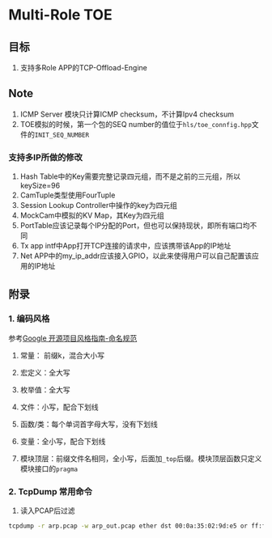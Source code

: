 # Multi-Role TOE

## 目标

1. 支持多Role APP的TCP-Offload-Engine

## Note
1. ICMP Server 模块只计算ICMP checksum，不计算Ipv4 checksum
2. TOE模拟的时候，第一个包的SEQ number的值位于`hls/toe_connfig.hpp`文件的`INIT_SEQ_NUMBER`

### 支持多IP所做的修改
1. Hash Table中的Key需要完整记录四元组，而不是之前的三元组，所以keySize=96
2. CamTuple类型使用FourTuple
3. Session Lookup Controller中操作的key为四元组
4. MockCam中模拟的KV Map，其Key为四元组
5. PortTable应该记录每个IP分配的Port，但也可以保持现状，即所有端口均不同
6. Tx app intf中App打开TCP连接的请求中，应该携带该App的IP地址
7. Net APP中的my_ip_addr应该接入GPIO，以此来使得用户可以自己配置该应用的IP地址


## 附录
### 1. 编码风格
参考[Google 开源项目风格指南-命名规范](https://zh-google-styleguide.readthedocs.io/en/latest/google-cpp-styleguide/naming/#macro-names)
1. 常量： 前缀k，混合大小写 
2. 宏定义：全大写
3. 枚举值：全大写
4. 文件：小写，配合下划线
5. 函数/类：每个单词首字母大写，没有下划线
6. 变量：全小写，配合下划线

7. 模块顶层：前缀文件名相同，全小写，后面加`_top`后缀。模块顶层函数只定义模块接口的`pragma`

### 2. TcpDump 常用命令
1. 读入PCAP后过滤
```bash
tcpdump -r arp.pcap -w arp_out.pcap ether dst 00:0a:35:02:9d:e5 or ff:ff:ff:ff:ff:ff
```